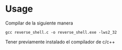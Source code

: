 # Usage

Compilar de la siguiente manera

```
gcc reverse_shell.c -o reverse_shell.exe -lws2_32
```

Tener previamente instalado el compilador de c/c++
